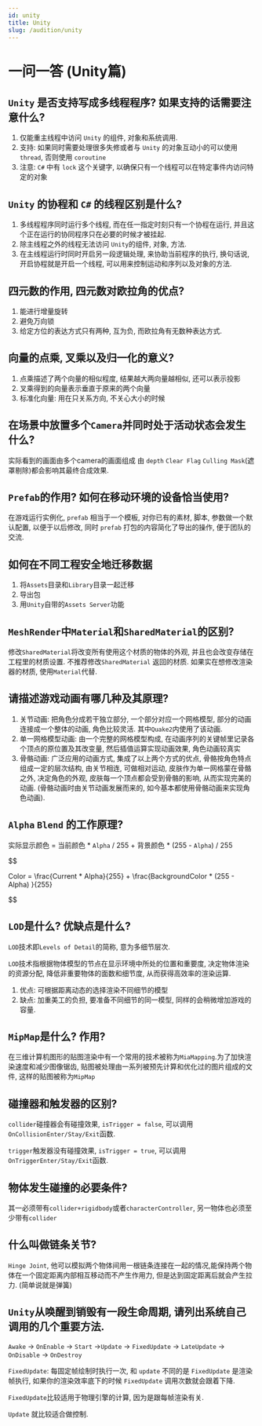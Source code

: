 ```yaml
---
id: unity
title: Unity
slug: /audition/unity
---
```


# 一问一答 (Unity篇)

## `Unity` 是否支持写成多线程程序? 如果支持的话需要注意什么?

1. 仅能重主线程中访问 `Unity` 的组件, 对象和系统调用.
2. 支持: 如果同时需要处理很多失修或者与 `Unity` 的对象互动小的可以使用 `thread`, 否则使用 `coroutine`
3. 注意: `C#` 中有 `lock` 这个关键字, 以确保只有一个线程可以在特定事件内访问特定的对象

## `Unity` 的协程和 `C#` 的线程区别是什么?

1. 多线程程序同时运行多个线程, 而在任一指定时刻只有一个协程在运行, 并且这个正在运行的协同程序只在必要的时候才被挂起.
2. 除主线程之外的线程无法访问 `Unity`的组件, 对象, 方法.
3. 在主线程运行时同时开启另一段逻辑处理, 来协助当前程序的执行, 换句话说, 开启协程就是开启一个线程, 可以用来控制运动和序列以及对象的方法.

## 四元数的作用, 四元数对欧拉角的优点?

1. 能进行增量旋转
2. 避免万向锁
3. 给定方位的表达方式只有两种, 互为负, 而欧拉角有无数种表达方式.

## 向量的点乘, 叉乘以及归一化的意义?

1. 点乘描述了两个向量的相似程度, 结果越大两向量越相似, 还可以表示投影
2. 叉乘得到的向量表示垂直于原来的两个向量
3. 标准化向量: 用在只关系方向, 不关心大小的时候

## 在场景中放置多个`Camera`并同时处于活动状态会发生什么?

实际看到的画面由多个camera的画面组成 由 `depth` `Clear Flag` `Culling Mask`(遮罩剔除)都会影响其最终合成效果.

## `Prefab`的作用? 如何在移动环境的设备恰当使用?

在游戏运行实例化, `prefab` 相当于一个模板, 对你已有的素材, 脚本, 参数做一个默认配置, 以便于以后修改, 同时 `prefab`
打包的内容简化了导出的操作, 便于团队的交流.

## 如何在不同工程安全地迁移数据

1. 将`Assets`目录和`Library`目录一起迁移
2. 导出包
3. 用`Unity`自带的`Assets Server`功能

## `MeshRender`中`Material`和`SharedMaterial`的区别?

修改`SharedMaterial`将改变所有使用这个材质的物体的外观, 并且也会改变存储在工程里的材质设置. 不推荐修改`SharedMaterial`
返回的材质. 如果实在想修改渲染器的材质, 使用`Material`代替.

## 请描述游戏动画有哪几种及其原理?

1. 关节动画: 把角色分成若干独立部分, 一个部分对应一个网格模型, 部分的动画连接成一个整体的动画, 角色比较灵活. 其中`Quake2`内使用了该动画.
2. 单一网格模型动画: 由一个完整的网格模型构成, 在动画序列的关键帧里记录各个顶点的原位置及其改变量, 然后插值运算实现动画效果, 角色动画较真实
3. 骨骼动画: 广泛应用的动画方式, 集成了以上两个方式的优点, 骨骼按角色特点组成一定的层次结构, 由关节相连, 可做相对运动,
   皮肤作为单一网格蒙在骨骼之外, 决定角色的外观, 皮肤每一个顶点都会受到骨骼的影响, 从而实现完美的动画. (骨骼动画时由关节动画发展而来的,
   如今基本都使用骨骼动画来实现角色动画).

## `Alpha` `Blend` 的工作原理?

实际显示颜色 = 当前颜色 * `Alpha` / 255 + 背景颜色 * (255 - `Alpha`) / 255

$$

Color = \frac{Current * Alpha}{255} + \frac{BackgroundColor * (255 - Alpha)
}{255}

$$

## `LOD`是什么? 优缺点是什么?

`LOD`技术即`Levels of Detail`的简称, 意为多细节层次.

`LOD`技术指根据物体模型的节点在显示环境中所处的位置和重要度, 决定物体渲染的资源分配, 降低非重要物体的面数和细节度, 从而获得高效率的渲染运算.

1. 优点: 可根据距离动态的选择渲染不同细节的模型
2. 缺点: 加重美工的负担, 要准备不同细节的同一模型, 同样的会稍微增加游戏的容量.

## `MipMap`是什么? 作用?

在三维计算机图形的贴图渲染中有一个常用的技术被称为`MiaMapping`.为了加快渲染速度和减少图像锯齿,
贴图被处理由一系列被预先计算和优化过的图片组成的文件, 这样的贴图被称为`MipMap`

## 碰撞器和触发器的区别?

`collider`碰撞器会有碰撞效果, `isTrigger = false`, 可以调用`OnCollisionEnter/Stay/Exit`函数.

`trigger`触发器没有碰撞效果, `isTrigger = true`, 可以调用`OnTriggerEnter/Stay/Exit`函数.

## 物体发生碰撞的必要条件?

其一必须带有`collider+rigidbody`或者`characterController`, 另一物体也必须至少带有`collider`

## 什么叫做链条关节?

`Hinge Joint`, 他可以模拟两个物体间用一根链条连接在一起的情况,能保持两个物体在一个固定距离内部相互移动而不产生作用力,
但是达到固定距离后就会产生拉力. (简单说就是弹簧)

## `Unity`从唤醒到销毁有一段生命周期, 请列出系统自己调用的几个重要方法.

`Awake` -> `OnEnable` -> `Start` ->`Update` -> `FixedUpdate` -> `LateUpdate`
-> `OnDisable` -> `OnDestroy`

`FixedUpdate`: 每固定帧绘制时执行一次, 和 `update` 不同的是 `FixedUpdate` 是渲染帧执行,
如果你的渲染效率底下的时候 `FixedUpdate` 调用次数就会跟着下降.

`FixedUpdate`比较适用于物理引擎的计算, 因为是跟每帧渲染有关.

`Update` 就比较适合做控制.
